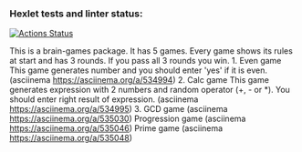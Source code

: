 ### Hexlet tests and linter status:
[![Actions Status](https://github.com/minchenkors/python-project-49/workflows/hexlet-check/badge.svg)](https://github.com/minchenkors/python-project-49/actions)

This is a brain-games package.
It has 5 games. Every game shows its rules at start and has 3 rounds. If you pass all 3 rounds you win.
    1. Even game 
       This game generates number and you should enter 'yes' if it is even.
       (asciinema https://asciinema.org/a/534994)
    2. Calc game 
       This game generates expression with 2 numbers and random operator (+, - or *). You should enter right result of expression.
       (asciinema https://asciinema.org/a/534995)
    3. GCD game (asciinema https://asciinema.org/a/535030)
    Progression game (asciinema https://asciinema.org/a/535046)
    Prime game (asciinema https://asciinema.org/a/535048)
